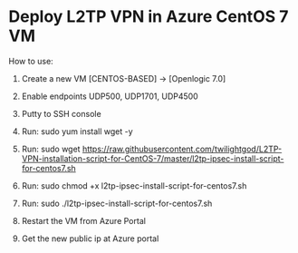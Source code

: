 Deploy L2TP VPN in Azure CentOS 7 VM
=========================================


How to use:

1. Create a new VM [CENTOS-BASED] -> [Openlogic 7.0]

2. Enable endpoints UDP500, UDP1701, UDP4500

3. Putty to SSH console
4. Run: sudo yum install wget -y
5. Run: sudo wget https://raw.githubusercontent.com/twilightgod/L2TP-VPN-installation-script-for-CentOS-7/master/l2tp-ipsec-install-script-for-centos7.sh
6. Run: sudo chmod +x l2tp-ipsec-install-script-for-centos7.sh
7. Run: sudo ./l2tp-ipsec-install-script-for-centos7.sh
8. Restart the VM from Azure Portal
9. Get the new public ip at Azure portal

